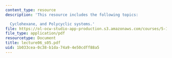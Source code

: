 ```yaml
---
content_type: resource
description: 'This resource includes the following topics:

  Cyclohexane, and Polycyclic systems.'
file: https://ol-ocw-studio-app-production.s3.amazonaws.com/courses/5-12-organic-chemistry-i-spring-2005/1b033cea0c38b1da74a94e50cdff88a5_lecture06_s05.pdf
file_type: application/pdf
resourcetype: Document
title: lecture06_s05.pdf
uid: 1b033cea-0c38-b1da-74a9-4e50cdff88a5
---
```

